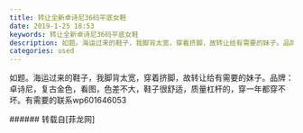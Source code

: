 ```yaml
---
title: 转让全新卓诗尼36码平底女鞋
date: 2019-1-25 18:53
keywords: 转让全新卓诗尼36码平底女鞋
description: 如题。海运过来的鞋子，我脚背太宽，穿着挤脚，故转让给有需要的妹子。品牌：卓诗尼，复古金色，看图，色差不大，鞋子很舒适，质量杠杆的，穿一年都穿不坏。有需要的联系wp601646053
categories: used
---
```

<td class="t_f" id="postmessage_2798528">

如题。海运过来的鞋子，我脚背太宽，穿着挤脚，故转让给有需要的妹子。品牌：卓诗尼，复古金色，看图，色差不大，鞋子很舒适，质量杠杆的，穿一年都穿不坏。有需要的联系wp601646053<br/>
</td>
###### 转载自[菲龙网]